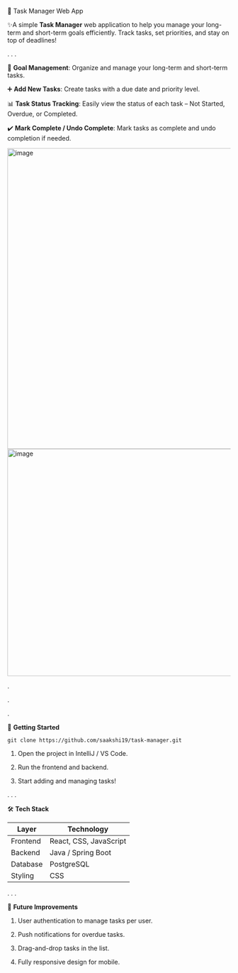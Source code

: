 

📝 Task Manager Web App

✨A simple **Task Manager** web application to help you manage your long-term and short-term goals efficiently. Track tasks, set priorities, and stay on top of deadlines!

.
.
.

🎯 **Goal Management**: Organize and manage your long-term and short-term tasks.

➕ **Add New Tasks**: Create tasks with a due date and priority level.

📊 **Task Status Tracking**: Easily view the status of each task – Not Started, Overdue, or Completed.

✔️ **Mark Complete / Undo Complete**: Mark tasks as complete and undo completion if needed.



<img width="1449" height="678" alt="image" src="https://github.com/user-attachments/assets/8a5a10ff-60a9-4504-b91e-741234de567e" />
<img width="1373" height="512" alt="image" src="https://github.com/user-attachments/assets/dbea6f15-d75c-4b37-9c5b-b42e9f8dfe15" />





.

.

.

🚀 **Getting Started**


`git clone https://github.com/saakshi19/task-manager.git`

1. Open the project in IntelliJ / VS Code.

2. Run the frontend and backend.

3. Start adding and managing tasks!

.
.
.


🛠️ **Tech Stack**


| Layer    | Technology                          |
| -------- | ----------------------------------- |
| Frontend | React, CSS, JavaScript              |
| Backend  | Java / Spring Boot                  |
| Database | PostgreSQL                          |
| Styling  | CSS                                 |


.
.
.


📌 **Future Improvements**

1. User authentication to manage tasks per user.

2. Push notifications for overdue tasks.

3. Drag-and-drop tasks in the list.

4. Fully responsive design for mobile.
